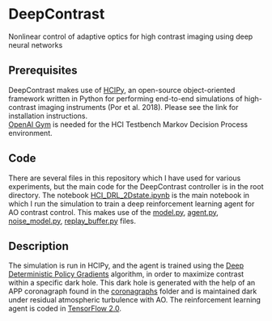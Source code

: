 # DeepContrast
Nonlinear control of adaptive optics for high contrast imaging using deep neural networks

## Prerequisites
DeepContrast makes use of [HCIPy](https://github.com/ehpor/hcipy), an open-source object-oriented framework written in Python for performing end-to-end
simulations of high-contrast imaging instruments (Por et al. 2018). Please see the link for installation instructions.  
[OpenAI Gym](https://gym.openai.com/) is needed for the HCI Testbench Markov Decision Process environment.

## Code
There are several files in this repository which I have used for various experiments, but the main code for the DeepContrast controller is in the root directory. The notebook [HCI_DRL_2Dstate.ipynb](./HCI_DRL_2Dstate.ipynb) is the main notebook in which I run the simulation to train a deep reinforcement learning agent for AO contrast control. This makes use of the [model.py](./models/model.py), [agent.py](./agents/agent.py), [noise_model.py](./utils/noise_model.py), [replay_buffer.py](./utils/replay_buffer.py) files.

## Description
The simulation is run in HCIPy, and the agent is trained using the [Deep Deterministic Policy Gradients](https://arxiv.org/pdf/1509.02971.pdf) algorithm, in order to maximize contrast within a specific dark hole. This dark hole is generated with the help of an APP coronagraph found in the [coronagraphs](./coronagraphs) folder and is maintained dark under residual atmospheric turbulence with AO. The reinforcement learning agent is coded in [TensorFlow 2.0](https://www.tensorflow.org/).
